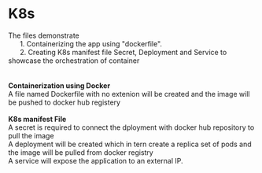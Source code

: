 # K8s
The files demonstrate <br />
 &nbsp;&nbsp;&nbsp;&nbsp;&nbsp;&nbsp;1.  Containerizing the app using "dockerfile". <br />
 &nbsp;&nbsp;&nbsp;&nbsp;&nbsp;&nbsp;2.  Creating K8s manifest file Secret, Deployment and Service to showcase the orchestration of container <br />
<br />       
<b>Containerization using Docker</b><br />
A file named Dockerfile with no extenion will be created and the image will be pushed to docker hub registery<br />
<br />
<b>K8s manifest File</b><br />
A secret is required to connect the dployment with docker hub repository to pull the image<br />
A deployment will be created which in tern create a replica set of pods and the image will be pulled from docker registry<br />
A service will expose the application to an external IP.<br />
